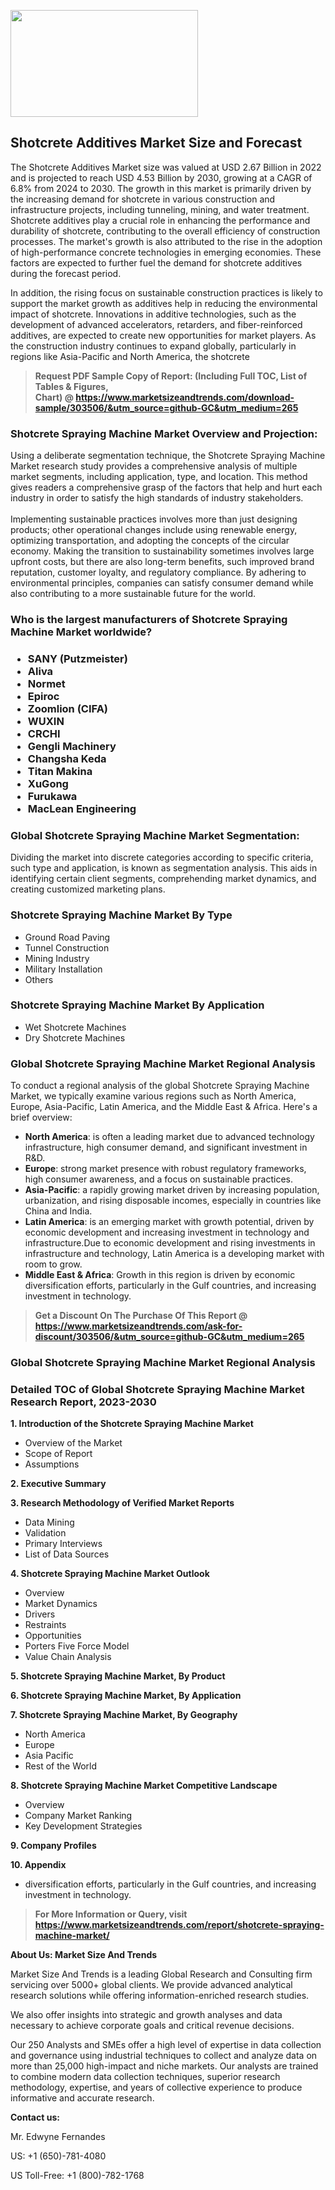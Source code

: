 <p><img class="alignnone size-medium wp-image-20088" src="https://ffe5etoiles.com/wp-content/uploads/2024/12/MST1-300x171.png" alt="" width="300" height="171" /></p><h2>Shotcrete Additives Market Size and Forecast</h2><p>The Shotcrete Additives Market size was valued at USD 2.67 Billion in 2022 and is projected to reach USD 4.53 Billion by 2030, growing at a CAGR of 6.8% from 2024 to 2030. The growth in this market is primarily driven by the increasing demand for shotcrete in various construction and infrastructure projects, including tunneling, mining, and water treatment. Shotcrete additives play a crucial role in enhancing the performance and durability of shotcrete, contributing to the overall efficiency of construction processes. The market's growth is also attributed to the rise in the adoption of high-performance concrete technologies in emerging economies. These factors are expected to further fuel the demand for shotcrete additives during the forecast period.</p><p>In addition, the rising focus on sustainable construction practices is likely to support the market growth as additives help in reducing the environmental impact of shotcrete. Innovations in additive technologies, such as the development of advanced accelerators, retarders, and fiber-reinforced additives, are expected to create new opportunities for market players. As the construction industry continues to expand globally, particularly in regions like Asia-Pacific and North America, the shotcrete </p><blockquote id="" class=""><strong>Request PDF Sample Copy of Report: (Including Full TOC, List of Tables &amp; Figures, Chart)&nbsp;@&nbsp;<strong><a href="https://www.marketsizeandtrends.com/download-sample/303506/&utm_source=github-GC&utm_medium=265" target="_blank">https://www.marketsizeandtrends.com/download-sample/303506/&utm_source=github-GC&utm_medium=265</a></strong></strong></blockquote><h3 id="" class="">Shotcrete Spraying Machine Market&nbsp;Overview and Projection:</h3><p id="" class="">Using a deliberate segmentation technique, the Shotcrete Spraying Machine Market research study provides a comprehensive analysis of multiple market segments, including application, type, and location. This method gives readers a comprehensive grasp of the factors that help and hurt each industry in order to satisfy the high standards of industry stakeholders. <br /> <br />Implementing sustainable practices involves more than just designing products; other operational changes include using renewable energy, optimizing transportation, and adopting the concepts of the circular economy. Making the transition to sustainability sometimes involves large upfront costs, but there are also long-term benefits, such improved brand reputation, customer loyalty, and regulatory compliance. By adhering to environmental principles, companies can satisfy consumer demand while also contributing to a more sustainable future for the world.</p><h3 id="" class="">Who is the largest manufacturers of&nbsp;Shotcrete Spraying Machine Market worldwide?</h3><h3 class=""><p><ul><li>SANY (Putzmeister) </li><li> Aliva </li><li> Normet </li><li> Epiroc </li><li> Zoomlion (CIFA) </li><li> WUXIN </li><li> CRCHI </li><li> Gengli Machinery </li><li> Changsha Keda </li><li> Titan Makina </li><li> XuGong </li><li> Furukawa </li><li> MacLean Engineering</li></ul></p></h3><h3 id="" class="">Global&nbsp;Shotcrete Spraying Machine Market Segmentation:</h3><p id="" class="">Dividing the market into discrete categories according to specific criteria, such type and application, is known as segmentation analysis. This aids in identifying certain client segments, comprehending market dynamics, and creating customized marketing plans.</p><h3 id="" class="">Shotcrete Spraying Machine Market&nbsp;By Type</h3><p><p><ul><li>Ground Road Paving</li><li> Tunnel Construction</li><li> Mining Industry</li><li> Military Installation</li><li> Others</p></li></ul></p></p><h3 id="" class="">Shotcrete Spraying Machine Market&nbsp;By Application</h3><p class=""><p><ul><li>Wet Shotcrete Machines</li><li> Dry Shotcrete Machines</li></ul></p></p><h3 id="" class="">Global Shotcrete Spraying Machine Market Regional Analysis</h3><p id="" class="">To conduct a regional analysis of the global Shotcrete Spraying Machine Market, we typically examine various regions such as North America, Europe, Asia-Pacific, Latin America, and the Middle East &amp; Africa. Here's a brief overview:</p><ul><li><strong>North America</strong>: is often a leading market due to advanced technology infrastructure, high consumer demand, and significant investment in R&amp;D.</li><li><strong>Europe</strong>: strong market presence with robust regulatory frameworks, high consumer awareness, and a focus on sustainable practices.</li><li><strong>Asia-Pacific</strong>: a rapidly growing market driven by increasing population, urbanization, and rising disposable incomes, especially in countries like China and India.</li><li><strong>Latin America</strong>: is an emerging market with growth potential, driven by economic development and increasing investment in technology and infrastructure.Due to economic development and rising investments in infrastructure and technology, Latin America is a developing market with room to grow.</li><li><strong>Middle East &amp; Africa</strong>: Growth in this region is driven by economic diversification efforts, particularly in the Gulf countries, and increasing investment in technology.</li></ul><blockquote id="" class=""><strong>Get a Discount On The Purchase Of This Report @ <strong><a href="https://www.marketsizeandtrends.com/ask-for-discount/303506/&utm_source=github-GC&utm_medium=265" target="_blank">https://www.marketsizeandtrends.com/ask-for-discount/303506/&utm_source=github-GC&utm_medium=265</a></strong></strong></blockquote><h3 id="" class="">Global Shotcrete Spraying Machine Market Regional Analysis</h3><h3 id="" class="">Detailed TOC of Global Shotcrete Spraying Machine Market Research Report, 2023-2030</h3><p id="" class=""><strong>1. Introduction of the Shotcrete Spraying Machine Market</strong></p><ul><li>Overview of the Market</li><li>Scope of Report</li><li>Assumptions</li></ul><p id="" class=""><strong>2. Executive Summary</strong></p><p id="" class=""><strong>3. Research Methodology of Verified Market Reports</strong></p><ul><li>Data Mining</li><li>Validation</li><li>Primary Interviews</li><li>List of Data Sources</li></ul><p id="" class=""><strong>4. Shotcrete Spraying Machine Market Outlook</strong></p><ul><li>Overview</li><li>Market Dynamics</li><li>Drivers</li><li>Restraints</li><li>Opportunities</li><li>Porters Five Force Model</li><li>Value Chain Analysis</li></ul><p id="" class=""><strong>5. Shotcrete Spraying Machine Market, By Product</strong></p><p id="" class=""><strong>6. Shotcrete Spraying Machine Market, By Application</strong></p><p id="" class=""><strong>7. Shotcrete Spraying Machine Market, By Geography</strong></p><ul><li>North America</li><li>Europe</li><li>Asia Pacific</li><li>Rest of the World</li></ul><p id="" class=""><strong>8. Shotcrete Spraying Machine Market Competitive Landscape</strong></p><ul><li>Overview</li><li>Company Market Ranking</li><li>Key Development Strategies</li></ul><p id="" class=""><strong>9. Company Profiles</strong></p><p id="" class=""><strong>10. Appendix</strong></p><ul><li>diversification efforts, particularly in the Gulf countries, and increasing investment in technology.</li></ul><blockquote id="" class=""><strong>For More Information or Query, visit <strong><strong><a href="https://www.marketsizeandtrends.com/report/shotcrete-spraying-machine-market/" target="_blank">https://www.marketsizeandtrends.com/report/shotcrete-spraying-machine-market/</a></strong></strong></strong></blockquote><p id="" class=""><strong>About Us: Market Size And Trends</strong></p><p id="" class="">Market Size And Trends is a leading Global Research and Consulting firm servicing over 5000+ global clients. We provide advanced analytical research solutions while offering information-enriched research studies.</p><p id="" class="">We also offer insights into strategic and growth analyses and data necessary to achieve corporate goals and critical revenue decisions.</p><p id="" class="">Our 250 Analysts and SMEs offer a high level of expertise in data collection and governance using industrial techniques to collect and analyze data on more than 25,000 high-impact and niche markets. Our analysts are trained to combine modern data collection techniques, superior research methodology, expertise, and years of collective experience to produce informative and accurate research.</p><p id="" class=""><strong>Contact us:</strong></p><p id="" class="">Mr. Edwyne Fernandes</p><p id="" class="">US: +1 (650)-781-4080</p><p id="" class="">US Toll-Free: +1 (800)-782-1768</p>
